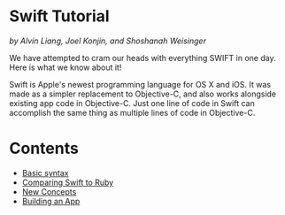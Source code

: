 # Swift Tutorial
*by Alvin Liang, Joel Konjin, and Shoshanah Weisinger*

We have attempted to cram our heads with everything SWIFT in one day. Here is what we know about it!

Swift is Apple's newest programming language for OS X and iOS. It was made as a simpler replacement to Objective-C, and also works alongside existing app code in Objective-C. Just one line of code in Swift can accomplish the same thing as multiple lines of code in Objective-C.

# Contents
* [Basic syntax](./Basics.md)
* [Comparing Swift to Ruby](./RubyCompare.md)
* [New Concepts](./NewConcepts.md)
* [Building an App](./BuildApp.md)
